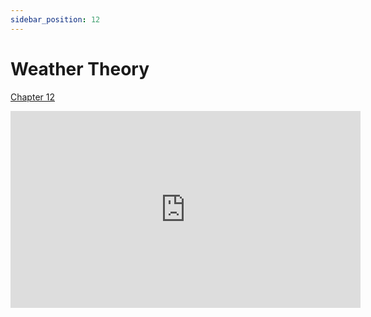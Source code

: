 ```yaml
---
sidebar_position: 12
---
```


# Weather Theory

[Chapter 12](https://www.faa.gov/sites/faa.gov/files/14_phak_ch12.pdf)

<iframe width="560" height="315" src="https://www.youtube-nocookie.com/embed/nW1OG4R4_F0?si=sE_CtfqMdNTPtgjJ" title="YouTube video player" frameborder="0" allow="accelerometer; clipboard-write; encrypted-media; picture-in-picture; web-share; fullscreen" referrerpolicy="strict-origin-when-cross-origin" allowfullscreen></iframe>